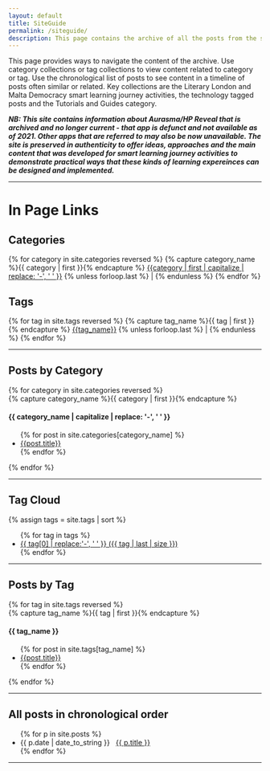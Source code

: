 ```yaml
---
layout: default
title: SiteGuide
permalink: /siteguide/
description: This page contains the archive of all the posts from the smart learning website, categorized and tagged. This archive is from 2016-2021. A few posts date from a slightly later period.
---
```

This page provides ways to navigate the content of the archive. 
Use category collections or tag collections to view content related to category or tag. 
Use the chronological list of posts to see content in a timeline of posts often similar or related. Key collections are the Literary London and Malta Democracy smart learning journey activities, the technology tagged posts and the Tutorials and Guides category.

***NB: This site contains information about Aurasma/HP Reveal that is archived and no longer current - that app is defunct and not available as of 2021. Other apps that are referred to may also be now unavailable. The site is preserved in authenticity to offer ideas, approaches and the main content that was developed for smart learning journey activities to demonstrate practical ways that these kinds of learning expereinces can be designed and implemented.***

---

# In Page Links

## Categories
<div class="siteguide-hotlinks">
  {% for category in site.categories reversed %}
   {% capture category_name %}{{ category | first }}{% endcapture %}
    <span><a href="#{{category_name}}">{{category | first | capitalize | replace: '-', ' ' }}</a></span>
    {% unless forloop.last %} | {% endunless %}
{% endfor %}</div>


## Tags 

<div class="siteguide-hotlinks">
  {% for tag in site.tags reversed %}
   {% capture tag_name %}{{ tag | first }}{% endcapture %}
    <span><a href="#{{tag_name}}">{{tag_name}}</a></span>
    {% unless forloop.last %} | {% endunless %}
{% endfor %}</div>


---

## Posts by Category
<!--
using the code from https://blog.webjeda.com/jekyll-categories/
for reversed order using https://templates.supply/sort-jekyll-collection-by-reverse-order-and-limit-results/ 
-->

<div id="archives">
{% for category in site.categories reversed %}
  <div class="category-group">
    {% capture category_name %}{{ category | first }}{% endcapture %}
    <a id="{{ category_name | slugize }}"></a>
    <h4 class="category-head">{{ category_name | capitalize | replace: '-', ' ' }}</h4>
    <div class="cat-subgroup"> 
       <ul id="secondary-nav"> {% for post in site.categories[category_name] %}
    <li><a href="{{ site.baseurl }}{{ post.url }}">{{post.title}}</a></li>  
    {% endfor %} </ul>
    </div>
  </div>
{% endfor %}
</div>

---

## Tag Cloud

{% assign tags = site.tags | sort %}       
<div class="tagger">
  <ul class="tagcloud">{% for tag in tags %}
    <li><a href="{{ site.baseurl }}/tag/{{ tag | first | slugify }}"
          style="font-size: {{ tag | last | size  |  times: 4 | plus: 80 }}%">
              {{ tag[0] | replace:'-', ' ' }} ({{ tag | last | size }})
      </a></li>
{% endfor %}
</ul>
</div> 

<!--using modified code from https://superdevresources.com/tag-cloud-jekyll/-->


---


## Posts by Tag
<!--using the code from https://blog.webjeda.com/jekyll-categories/
penworks added ids for hotlinking -->

<div id="archives">
{% for tag in site.tags reversed %}
  <div class="tag-group">
    {% capture tag_name %}{{ tag | first }}{% endcapture %}
   <a id="{{ tag_name | slugize }}"></a>
    <h4 class="tag-head">{{ tag_name }}</h4>
   <div class="tag-subgroup">
       <ul id="secondary-nav"> {% for post in site.tags[tag_name] %}
    <li><a href="{{ site.baseurl }}{{ post.url }}">{{post.title}}</a></li>  
    {% endfor %} </ul>
  </div></div>
{% endfor %}
</div>


---


## All posts in chronological order
<nav>
  <ul id="secondary-nav">
{% for p in site.posts %}
 <li>{{ p.date | date_to_string }} &nbsp; <a href="{{ p.url | relative_url }}">{{ p.title }}</a></li>
{% endfor %}

</ul>
</nav>

---

